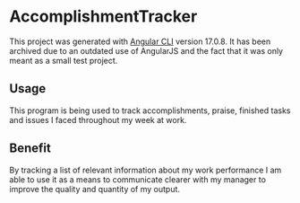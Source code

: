 # AccomplishmentTracker

This project was generated with [Angular CLI](https://github.com/angular/angular-cli) version 17.0.8.
It has been archived due to an outdated use of AngularJS and the fact that it was only meant as a small test project.

## Usage
This program is being used to track accomplishments, praise, finished tasks and issues I faced throughout my week at work.

## Benefit
By tracking a list of relevant information about my work performance I am able to use it as a means to communicate clearer with my manager to improve the quality and quantity of my output.